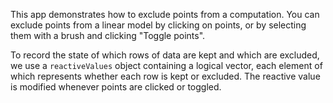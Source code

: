This app demonstrates how to exclude points from a computation. You can exclude points from a linear model by clicking on points,  or by selecting them with a brush and clicking "Toggle points".

To record the state of which rows of data are kept and which are excluded,  we use a `reactiveValues` object containing a logical vector,  each element of which represents whether each row is kept or excluded. The reactive value is modified whenever points are clicked or toggled.

